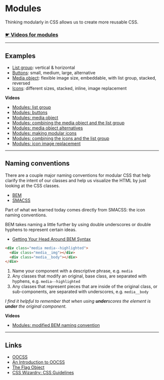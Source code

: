 # Modules

Thinking modularly in CSS allows us to create more reusable CSS.

### [☛ Videos for modules](https://www.youtube.com/playlist?list=PLWjCJDeWfDddIWwftJxBqtHpw8CbFMXsa)

---

## Examples

- [List group](list-group-html): vertical & horizontal
- [Buttons](buttons.html): small, medium, large, alternative
- [Media object](media-object.html): flexible image size, embeddable, with list group, stacked, reversed
- [Icons](icons): different sizes, stacked, inline, image replacement

**Videos**

- [Modules: list group](https://www.youtube.com/watch?v=Kcd1742iCVA&list=PLWjCJDeWfDddIWwftJxBqtHpw8CbFMXsa&index=1)
- [Modules: buttons](https://www.youtube.com/watch?v=u4yYGmI2-Qk&list=PLWjCJDeWfDddIWwftJxBqtHpw8CbFMXsa&index=2)
- [Modules: media object](https://www.youtube.com/watch?v=bE0VpK1SjUc&list=PLWjCJDeWfDddIWwftJxBqtHpw8CbFMXsa&index=3)
- [Modules: combining the media object and the list group](https://www.youtube.com/watch?v=V4QQFVa2Dok&list=PLWjCJDeWfDddIWwftJxBqtHpw8CbFMXsa&index=4)
- [Modules: media object alternatives](https://www.youtube.com/watch?v=TTTrGPlIBJ8&list=PLWjCJDeWfDddIWwftJxBqtHpw8CbFMXsa&index=5)
- [Modules: making modular icons](https://www.youtube.com/watch?v=s8198ThMOgA&list=PLWjCJDeWfDddIWwftJxBqtHpw8CbFMXsa&index=6)
- [Modules: combining the icons and the list group](https://www.youtube.com/watch?v=zfUErXraYCc&list=PLWjCJDeWfDddIWwftJxBqtHpw8CbFMXsa&index=7)
- [Modules: icon image replacement](https://www.youtube.com/watch?v=bv6OQ6X5xWY&list=PLWjCJDeWfDddIWwftJxBqtHpw8CbFMXsa&index=8)

---

## Naming conventions

There are a couple major naming conventions for modular CSS that help clarify the intent of our classes and help us visualize the HTML by just looking at the CSS classes.

- [BEM](http://bem.info/)
- [SMACSS](http://smacss.com/)

Part of what we learned today comes directly from SMACSS: the icon naming conventions.

BEM takes naming a little further by using double underscores or double hyphens to represent certain ideas.

- [Getting Your Head Around BEM Syntax](http://csswizardry.com/2013/01/mindbemding-getting-your-head-round-bem-syntax/)

```html
<div class="media media--highlighted">
  <div class="media__img"></div>
  <div class="media__body"></div>
</div>
```

1. Name your component with a descriptive phrase, e.g. `media`
2. Any classes that modify an original, base class, are separated with hyphens, e.g. `media--highlighted`
3. Any classes that represent pieces that are inside of the original class, or sub-components, are separated with underscores, e.g. `media__body`

*I find it helpful to remember that when using **under**scores the element is **under** the original component.*

**Videos**

- [Modules: modified BEM naming convention](https://www.youtube.com/watch?v=TmxQ_jEcpk0&list=PLWjCJDeWfDddIWwftJxBqtHpw8CbFMXsa&index=9)

---

## Links

- [OOCSS](https://github.com/stubbornella/oocss/wiki)
- [An Introduction to OOCSS](http://coding.smashingmagazine.com/2011/12/12/an-introduction-to-object-oriented-css-oocss/)
- [The Flag Object](http://csswizardry.com/2013/05/the-flag-object/)
- [CSS Wizardry: CSS Guidelines](https://github.com/csswizardry/CSS-Guidelines)

